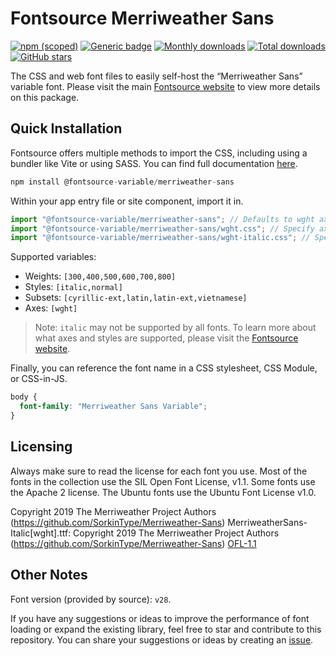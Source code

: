 # Fontsource Merriweather Sans

[![npm (scoped)](https://img.shields.io/npm/v/@fontsource-variable/merriweather-sans?color=brightgreen)](https://www.npmjs.com/package/@fontsource-variable/merriweather-sans) [![Generic badge](https://img.shields.io/badge/fontsource-passing-brightgreen)](https://github.com/fontsource/fontsource) [![Monthly downloads](https://badgen.net/npm/dm/@fontsource-variable/merriweather-sans)](https://github.com/fontsource/fontsource) [![Total downloads](https://badgen.net/npm/dt/@fontsource-variable/merriweather-sans)](https://github.com/fontsource/fontsource) [![GitHub stars](https://img.shields.io/github/stars/fontsource/fontsource.svg?style=social&label=Star)](https://github.com/fontsource/fontsource/stargazers)

The CSS and web font files to easily self-host the “Merriweather Sans” variable font. Please visit the main [Fontsource website](https://fontsource.org/fonts/merriweather-sans) to view more details on this package.

## Quick Installation

Fontsource offers multiple methods to import the CSS, including using a bundler like Vite or using SASS. You can find full documentation [here](https://fontsource.org/docs/getting-started/introduction).

```javascript
npm install @fontsource-variable/merriweather-sans
```

Within your app entry file or site component, import it in.

```javascript
import "@fontsource-variable/merriweather-sans"; // Defaults to wght axis
import "@fontsource-variable/merriweather-sans/wght.css"; // Specify axis
import "@fontsource-variable/merriweather-sans/wght-italic.css"; // Specify axis and style
```

Supported variables:
- Weights: `[300,400,500,600,700,800]`
- Styles: `[italic,normal]`
- Subsets: `[cyrillic-ext,latin,latin-ext,vietnamese]`
- Axes: `[wght]`

> Note: `italic` may not be supported by all fonts. To learn more about what axes and styles are supported, please visit the [Fontsource website](https://fontsource.org/fonts/merriweather-sans).

Finally, you can reference the font name in a CSS stylesheet, CSS Module, or CSS-in-JS.

```css
body {
  font-family: "Merriweather Sans Variable";
}
```

## Licensing
Always make sure to read the license for each font you use. Most of the fonts in the collection use the SIL Open Font License, v1.1. Some fonts use the Apache 2 license. The Ubuntu fonts use the Ubuntu Font License v1.0.

Copyright 2019 The Merriweather Project Authors (https://github.com/SorkinType/Merriweather-Sans) MerriweatherSans-Italic[wght].ttf: Copyright 2019 The Merriweather Project Authors (https://github.com/SorkinType/Merriweather-Sans)
[OFL-1.1](https://openfontlicense.org)

## Other Notes
Font version (provided by source): `v28`.

If you have any suggestions or ideas to improve the performance of font loading or expand the existing library, feel free to star and contribute to this repository. You can share your suggestions or ideas by creating an [issue](https://github.com/fontsource/fontsource/issues).